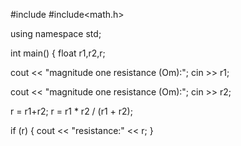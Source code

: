 #include<iostream>
#include<math.h>

using namespace std;

int main()
{
float r1,r2,r;

cout << "magnitude one resistance (Om):";
cin >> r1;

cout << "magnitude one resistance (Om):";
cin >> r2;

r = r1+r2;
r = r1 * r2 / (r1 + r2);

if (r)
{
    cout << "resistance:" << r;
}
